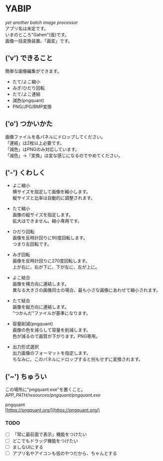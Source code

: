 # YABIP
_yet another batch image processor_  
アプリ名は未定です。  
いまのところ"Gahen"(仮)です。  
画像一括変換装置、「画変」です。


## ('v') できること
簡単な画像編集ができます。
- たて/よこ縮小
- みぎ/ひだり回転
- たて/よこ連結
- 減色(pngquant)
- PNG/JPG/BMP変換


## ('o') つかいかた
画像ファイルを各パネルにドロップしてください。  
「連結」は2枚以上必要です。  
「減色」はPNGのみ対応しています。  
「減色」→「変換」は変な感じになるのでやめてください。


## ('-') くわしく
- よこ縮小  
横サイズを指定して画像を縮小します。  
縦サイズと比率は自動的に調整されます。  

- たて縮小  
画像の縦サイズを指定します。  
拡大はできません。縮小専用です。  

- ひだり回転  
画像を反時計回りに90度回転します。  
つまり左回転です。  

- みぎ回転  
画像を反時計回りに270度回転します。  
上が右に、右が下に、下が左に、左が上に。  

- よこ結合  
画像を横方向に連結します。  
異なる大きさの画像同士の場合、最も小さな画像にあわせて縮小されます。  

- たて結合  
画像を縦方向に連結します。  
"つかんだ"ファイルが基準になります。  

- 容量削減(pngquant)  
画像の色を減らして容量を削減します。  
色が減るので画質が下がります。PNG専用。  

- 出力形式選択  
出力画像のフォーマットを指定します。  
ちなみに、このパネルにドロップすると何もせずに変換されます。  


## ('~') ちゅうい
この場所に"pngquant.exe"を置くこと。  
_APP\_PATH/resources/pngquant/pngquant.exe_  


pngquant  
[https://pngquant.org/](https://pngquant.org/)  


### TODO
- [ ] 「常に最前面で表示」機能をつけたい
- [ ] どこでもドラッグ機能をつけたい
- [ ] ましなUIにする
- [ ] アプリ名やアイコンも仮のやつだから、ちゃんとする